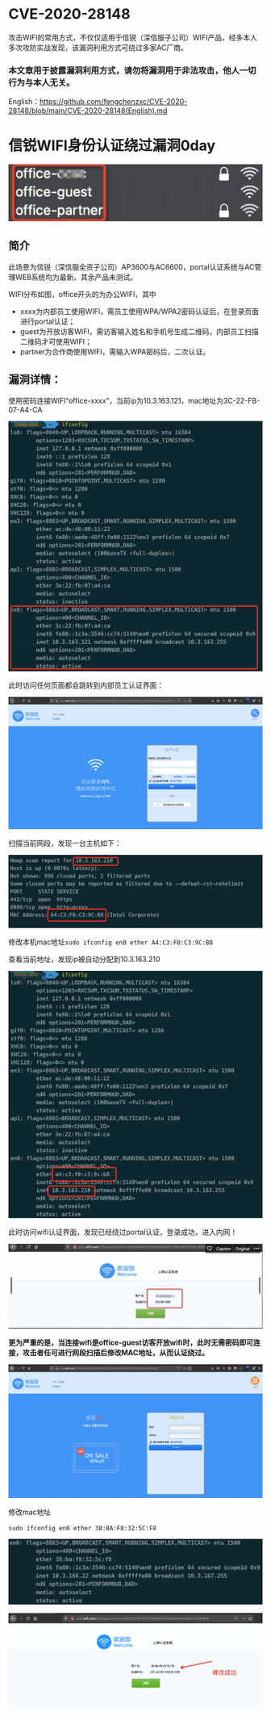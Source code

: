 # CVE-2020-28148
攻击WIFI的常用方式，不仅仅适用于信锐（深信服子公司）WIFI产品，经多本人多次攻防实战发现，该漏洞利用方式可绕过多家AC厂商。
### 本文章用于披露漏洞利用方式，请勿将漏洞用于非法攻击，他人一切行为与本人无关。
English：https://github.com/fengchenzxc/CVE-2020-28148/blob/main/CVE-2020-28148(English).md


# 信锐WIFI身份认证绕过漏洞0day

![](img/Untitled.png)

## 简介

此场景为信锐（深信服全资子公司）AP3600与AC6600，portal认证系统与AC管理WEB系统均为最新。其余产品未测试。

WIFI分布如图，office开头的为办公WIFI，其中

- xxxx为内部员工使用WIFI，需员工使用WPA/WPA2密码认证后，在登录页面进行portal认证；
- guest为开放访客WIFI，需访客输入姓名和手机号生成二维码，内部员工扫描二维码才可使用WIFI；
- partner为合作商使用WIFI，需输入WPA密码后，二次认证。

## 漏洞详情：

使用密码连接WIFI“office-xxxx”，当前ip为10.3.163.121，mac地址为3C-22-FB-07-A4-CA

![](img/Untitled%201.png)

此时访问任何页面都会跳转到内部员工认证界面：

![img/Untitled%202.png](img/Untitled%202.png)

扫描当前网段，发现一台主机如下：

![img/Untitled%203.png](img/Untitled%203.png)

修改本机mac地址`sudo ifconfig en0 ether A4:C3:F0:C3:9C:B8`

查看当前地址，发现ip被自动分配到10.3.163.210

![img/Untitled%204.png](img/Untitled%204.png)

此时访问wifi认证界面，发现已经绕过portal认证，登录成功，进入内网！

![img/Untitled%205.png](img/Untitled%205.png)

**更为严重的是，当连接wifi是office-guest访客开放wifi时，此时无需密码即可连接，攻击者任可进行网段扫描后修改MAC地址，从而认证绕过。**

![img/Untitled%206.png](img/Untitled%206.png)

修改mac地址

```
sudo ifconfig en0 ether 38:BA:F8:32:5C:F8
```

![img/Untitled%207.png](img/Untitled%207.png)

![img/Untitled%208.png](img/Untitled%208.png)
